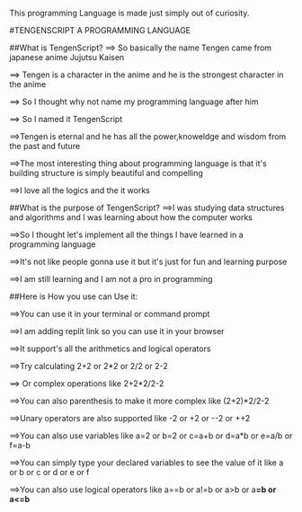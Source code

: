 

This programming Language is made just simply out of curiosity.

#TENGENSCRIPT A PROGRAMMING LANGUAGE

##What is TengenScript?
  ==> So basically the name Tengen came from japanese anime Jujutsu Kaisen

  ==> Tengen is a character in the anime and he is the strongest character in the anime

  ==> So I thought why not name my programming language after him

  ==> So I named it TengenScript

  ==>Tengen is eternal and he has all the power,knoweldge and wisdom from the past and future

  ==>The most interesting thing about programming language is that it's building structure is simply beautiful and compelling

  ==>I love all the logics and the it works

##What is the purpose of TengenScript?
  ==>I was studying data structures and algorithms and I was learning about how the computer works

  ==>So I thought let's implement all the things I have learned in a programming language

  ==>It's not like people gonna use it but it's just for fun and learning purpose

  ==>I am still learning and I am not a pro in programming

##Here is How you use can Use it:

   ==>You can use it in your terminal or command prompt

   ==>I am adding replit link so you can use it in your browser

   ==>It support's all the arithmetics and logical operators

   ==>Try calculating 2+2 or 2*2 or 2/2 or 2-2

   ==> Or complex operations like 2+2*2/2-2

   ==>You can also parenthesis to make it more complex like (2+2)*2/2-2

   ==>Unary operators are also supported like -2 or +2 or --2 or ++2 

   ==>You can also use variables like a=2 or b=2 or c=a+b or d=a*b or e=a/b or f=a-b

   ==>You can simply type your declared variables to see the value of it like a or b or c or d or e or f

   ==>You can also use logical operators like a==b or a!=b or a>b or a<b or a>=b or a<=b
   
